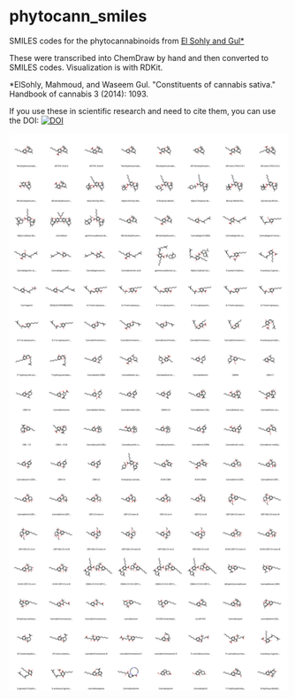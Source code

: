 # phytocann_smiles
SMILES codes for the phytocannabinoids from [El Sohly and Gul*](https://books.google.com.au/books?hl=en&lr=&id=uu5wBAAAQBAJ&oi=fnd&pg=PA3&dq=constituents+of+cannabis+sativa+2014&ots=20VjTtMya3&sig=q34pqoO3lhDQiZtLa5ElttAWrs0&redir_esc=y)

These were transcribed into ChemDraw by hand and then converted to SMILES codes. Visualization is with RDKit.

*ElSohly, Mahmoud, and Waseem Gul. "Constituents of cannabis sativa." Handbook of cannabis 3 (2014): 1093.

If you use these in scientific research and need to cite them, you can use the DOI: [![DOI](https://zenodo.org/badge/328855986.svg)](https://zenodo.org/badge/latestdoi/328855986)

![the phytos](./phytos.svg)
